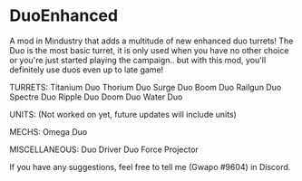 # DuoEnhanced
A mod in Mindustry that adds a multitude of new enhanced duo turrets! The Duo is the most basic turret, it is only used when you have no other choice or you're just started playing the campaign.. but with this mod, you'll definitely use duos even up to late game!

TURRETS:
Titanium Duo
Thorium Duo
Surge Duo
Boom Duo
Railgun Duo
Spectre Duo
Ripple Duo
Doom Duo
Water Duo

UNITS:
(Not worked on yet, future updates will include units)

MECHS:
Omega Duo

MISCELLANEOUS:
Duo Driver
Duo Force Projector

If you have any suggestions, feel free to tell me (Gwapo #9604) in Discord.


